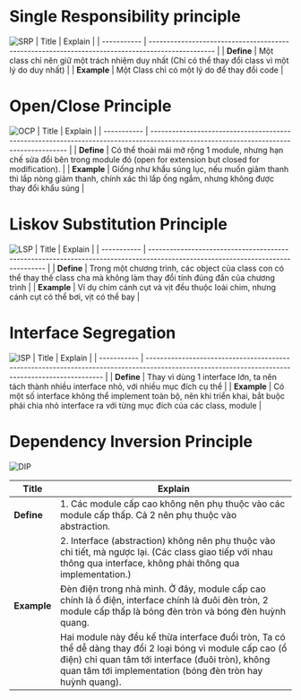# Single Responsibility principle

![SRP](https://toidicodedao.files.wordpress.com/2016/04/singleresponsibility.jpg)
| Title | Explain |
| ----------- | ------------------------------------------------------------------------------------------------ |
| **Define** | Một class chỉ nên giữ một trách nhiệm duy nhất (Chỉ có thể thay đổi class vì một lý do duy nhất) |
| **Example** | Một Class chỉ có một lý do để thay đổi code |

# Open/Close Principle

![OCP](https://toidicodedao.files.wordpress.com/2016/04/p2.png?w=672&h=372&crop=1)
| Title | Explain |
| ----------- | ------------------------------------------------------------------------------------------------------------------------------------- |
| **Define** | Có thể thoải mái mở rộng 1 module, nhưng hạn chế sửa đổi bên trong module đó (open for extension but closed for modification). |
| **Example** | Giống như khẩu súng lục, nếu muốn giảm thanh thì lắp nòng giảm thanh, chính xác thì lắp ống ngắm, nhưng không được thay đổi khẩu súng |

# Liskov Substitution Principle

![LSP](https://toidicodedao.files.wordpress.com/2016/04/oop-principles-13-638.jpg?w=638&h=372&crop=1)
| Title | Explain |
| ----------- | ------------------------------------------------------------------------------------------------------------------------------- |
| **Define** | Trong một chương trình, các object của class con có thể thay thế class cha mà không làm thay đổi tính đúng đắn của chương trình |
| **Example** | Ví dụ chim cánh cụt và vịt đều thuộc loài chim, nhưng cánh cụt có thể bơi, vịt có thể bay |

# Interface Segregation

![ISP](https://toidicodedao.files.wordpress.com/2016/05/oop-principles-14-638.jpg?w=638&h=372&crop=1)
| Title | Explain |
| ----------- | ------------------------------------------------------------------------------------------------------------------------------------------------ |
| **Define** | Thay vì dùng 1 interface lớn, ta nên tách thành nhiều interface nhỏ, với nhiều mục đích cụ thể |
| **Example** | Có một số interface không thể implement toàn bộ, nên khi triển khai, bắt buộc phải chia nhỏ interface ra với từng mục đích của các class, module |

# Dependency Inversion Principle

![DIP](https://toidicodedao.files.wordpress.com/2016/05/oop-principles-15-638.jpg?w=638&h=372&crop=1)

| Title       | Explain                                                                                                                                                                                                                      |
| ----------- | ---------------------------------------------------------------------------------------------------------------------------------------------------------------------------------------------------------------------------- |
| **Define**  | 1. Các module cấp cao không nên phụ thuộc vào các module cấp thấp. Cả 2 nên phụ thuộc vào abstraction.                                                                                                                       |
|             | 2. Interface (abstraction) không nên phụ thuộc vào chi tiết, mà ngược lại. (Các class giao tiếp với nhau thông qua interface, không phải thông qua implementation.)                                                          |
| **Example** | Đèn điện trong nhà mình. Ở đây, module cấp cao chính là ổ điện, interface chính là đuôi đèn tròn, 2 module cấp thấp là bóng đèn tròn và bóng đèn huỳnh quang.                                                                |
|             | Hai module này đều kế thừa interface đuổi tròn, Ta có thể dễ dàng thay đổi 2 loại bóng vì module cấp cao (ổ điện) chỉ quan tâm tới interface (đuôi tròn), không quan tâm tới implementation (bóng đèn tròn hay huỳnh quang). |
